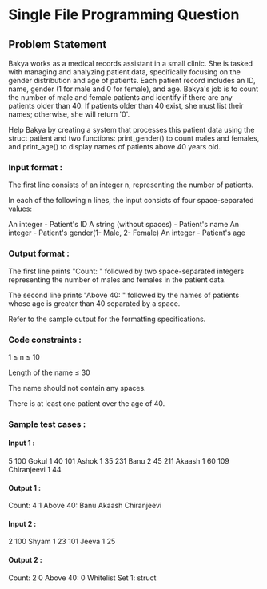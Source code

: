 # Single File Programming Question

## Problem Statement

Bakya works as a medical records assistant in a small clinic. She is tasked with managing and analyzing patient data, specifically focusing on the gender distribution and age of patients. Each patient record includes an ID, name, gender (1 for male and 0 for female), and age. Bakya's job is to count the number of male and female patients and identify if there are any patients older than 40. If patients older than 40 exist, she must list their names; otherwise, she will return '0'.

Help Bakya by creating a system that processes this patient data using the struct patient and two functions: print_gender() to count males and females, and print_age() to display names of patients above 40 years old.

### Input format :

The first line consists of an integer n, representing the number of patients.

In each of the following n lines, the input consists of four space-separated values:

An integer - Patient's ID
A string (without spaces) - Patient's name
An integer - Patient's gender(1- Male, 2- Female)
An integer - Patient's age

### Output format :

The first line prints "Count: " followed by two space-separated integers representing the number of males and females in the patient data.

The second line prints "Above 40: " followed by the names of patients whose age is greater than 40 separated by a space.

Refer to the sample output for the formatting specifications.

### Code constraints :

1 ≤ n ≤ 10

Length of the name ≤ 30

The name should not contain any spaces.

There is at least one patient over the age of 40.

### Sample test cases :

#### Input 1 :

5
100 Gokul 1 40
101 Ashok 1 35
231 Banu 2 45
211 Akaash 1 60
109 Chiranjeevi 1 44

#### Output 1 :

Count: 4 1
Above 40: Banu Akaash Chiranjeevi

#### Input 2 :

2
100 Shyam 1 23
101 Jeeva 1 25

#### Output 2 :

Count: 2 0
Above 40: 0
Whitelist
Set 1:
struct
